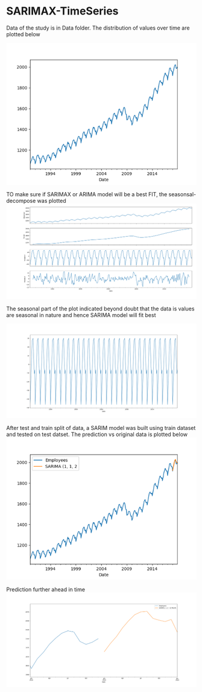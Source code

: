 # SARIMAX-TimeSeries
Data of the study is in Data folder.
The distribution of values over time are plotted below

![Values distribution over time](./images/1Distribution.png)

TO make sure if SARIMAX or ARIMA model will be a best FIT, the seasonsal-decompose was plotted
![Seasonal Decompose](./images/2SeasonalDecompose.png)


The seasonal part of the plot indicated beyond doubt that the data is values are seasonal in nature and hence SARIMA model will fit best

![Seasonal](./images/3SeasonalFactor.png)

After test and train split of data, a SARIM model was built using train dataset and tested on test datset.
The prediction vs original data is plotted below
![Original vs Prediction](./images/4TestvsPredictionPlot.png)

Prediction further ahead in time
![Prediction](./images/5FuturePrediction.png)
